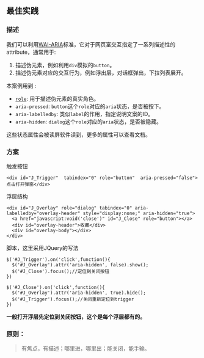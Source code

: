 ## 最佳实践
### 描述
我们可以利用[WAI-ARIA](http://www.w3.org/TR/wai-aria/)标准，它对于网页富交互指定了一系列描述性的attribute，通常用于:
1. 描述伪元素，例如利用`div`模拟的`button`。
2. 描述伪元素对应的交互行为，例如浮出层，对话框弹出，下拉列表展开。

本案例用到 :

- [`role`](http://www.w3.org/TR/wai-aria/roles#role_definitions): 用于描述伪元素的真实角色。
- `aria-pressed`: `button`这个`role`对应的`aria`状态，是否被按下。
- `aria-labelledby`: 类似`label`的作用，指定说明文案的ID。
- `aria-hidden`: `dialog`这个`role`对应的`aria`状态，是否被隐藏。

这些状态属性会被读屏软件读到，更多的属性可以查看文档。

### 方案
触发按钮
```
<div id="J_Trigger"  tabindex="0" role="button"  aria-pressed="false">点击打开弹窗</div>
```

浮层结构

```
<div id="J_Overlay" role="dialog" tabindex="0" aria-labelledby="overlay-header" style="display:none;" aria-hidden="true">
  <a href="javascript:void('close')" id="J_Close" role="button"></a>
  <div id="overlay-header">收藏</div>
  <div id="overlay-body"></div>
</div>
```

脚本，这里采用JQuery的写法
```
$('#J_Trigger').on('click',function(){
  $('#J_Overlay').attr('aria-hidden', false).show();
  $('#J_Close').focus();//定位到关闭按钮
})

$('#J_Close').on('click',function(){
  $('#J_Overlay').attr('aria-hidden', true).hide();
  $('#J_Trigger').focus();//关闭重新定位到trigger
})
```

**一般打开浮层先定位到关闭按钮，这个是每个浮层都有的。**

### 原则：
> 有焦点，有描述；哪里进，哪里出；能关闭，能手输。